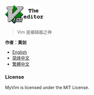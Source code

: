 ![Vim Logo](images/vimlogo.gif)

> Vim 是编辑器之神

**作者：黄剑**

* [English](doc/en/README.md)
* [简体中文](doc/zh/README.md)
* [繁體中文](doc/zh-tw/README.md)

### License

MyVim is licensed under the MIT License.

